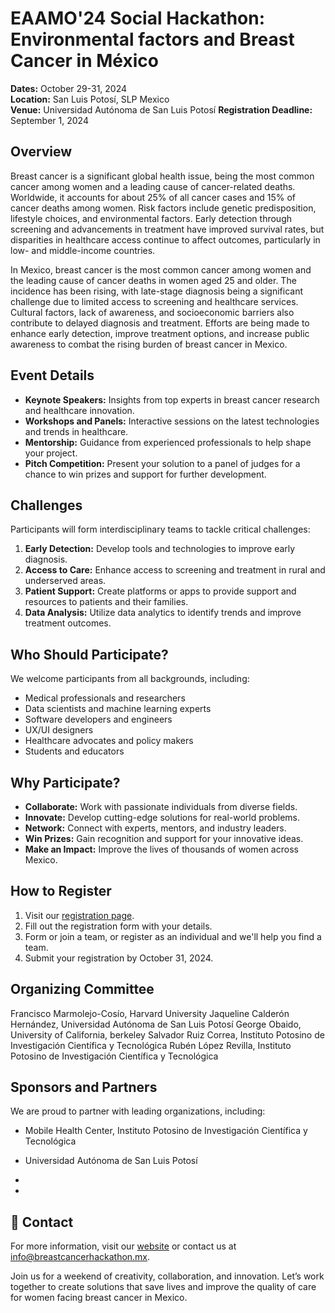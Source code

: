 # EAAMO'24 Social Hackathon: Environmental factors and Breast Cancer in México 

**Dates:** October 29-31, 2024  
**Location:** San Luis Potosí, SLP Mexico  
**Venue:** Universidad Autónoma de San Luis Potosí 
**Registration Deadline:** September 1, 2024

## Overview

Breast cancer is a significant global health issue, being the most common cancer among women and a leading cause of cancer-related deaths. Worldwide, it accounts for about 25% of all cancer cases and 15% of cancer deaths among women. Risk factors include genetic predisposition, lifestyle choices, and environmental factors. Early detection through screening and advancements in treatment have improved survival rates, but disparities in healthcare access continue to affect outcomes, particularly in low- and middle-income countries.

In Mexico, breast cancer is the most common cancer among women and the leading cause of cancer deaths in women aged 25 and older. The incidence has been rising, with late-stage diagnosis being a significant challenge due to limited access to screening and healthcare services. Cultural factors, lack of awareness, and socioeconomic barriers also contribute to delayed diagnosis and treatment. Efforts are being made to enhance early detection, improve treatment options, and increase public awareness to combat the rising burden of breast cancer in Mexico.

## Event Details

- **Keynote Speakers:** Insights from top experts in breast cancer research and healthcare innovation.
- **Workshops and Panels:** Interactive sessions on the latest technologies and trends in healthcare.
- **Mentorship:** Guidance from experienced professionals to help shape your project.
- **Pitch Competition:** Present your solution to a panel of judges for a chance to win prizes and support for further development.

## Challenges

Participants will form interdisciplinary teams to tackle critical challenges:

1. **Early Detection:** Develop tools and technologies to improve early diagnosis.
2. **Access to Care:** Enhance access to screening and treatment in rural and underserved areas.
3. **Patient Support:** Create platforms or apps to provide support and resources to patients and their families.
4. **Data Analysis:** Utilize data analytics to identify trends and improve treatment outcomes.

## Who Should Participate?

We welcome participants from all backgrounds, including:

- Medical professionals and researchers
- Data scientists and machine learning experts
- Software developers and engineers
- UX/UI designers
- Healthcare advocates and policy makers
- Students and educators

## Why Participate?

- **Collaborate:** Work with passionate individuals from diverse fields.
- **Innovate:** Develop cutting-edge solutions for real-world problems.
- **Network:** Connect with experts, mentors, and industry leaders.
- **Win Prizes:** Gain recognition and support for your innovative ideas.
- **Make an Impact:** Improve the lives of thousands of women across Mexico.

##  How to Register

1. Visit our [registration page](http://www.breastcancerhackathon.mx).
2. Fill out the registration form with your details.
3. Form or join a team, or register as an individual and we'll help you find a team.
4. Submit your registration by October 31, 2024.

## Organizing Committee

Francisco Marmolejo-Cosío, Harvard University 
Jaqueline Calderón Hernández, Universidad Autónoma de San Luis Potosí
George Obaido, University of California, berkeley
Salvador Ruiz Correa, Instituto Potosino de Investigación Científica y Tecnológica
Rubén López Revilla, Instituto Potosino de Investigación Científica y Tecnológica

## Sponsors and Partners

We are proud to partner with leading organizations, including:

- Mobile Health Center, Instituto Potosino de Investigación Científica y Tecnológica 
- Universidad Autónoma de San Luis Potosí
- 

- 


## 📧 Contact

For more information, visit our [website](http://www.breastcancerhackathon.mx) or contact us at [info@breastcancerhackathon.mx](mailto:info@breastcancerhackathon.mx).

Join us for a weekend of creativity, collaboration, and innovation. Let’s work together to create solutions that save lives and improve the quality of care for women facing breast cancer in Mexico.

